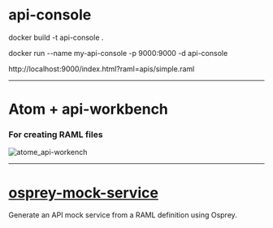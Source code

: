 # api-console


 docker build -t api-console .

 docker run --name my-api-console -p 9000:9000 -d api-console
 
 http://localhost:9000/index.html?raml=apis/simple.raml 

-------------------------------------------------------------

# Atom + api-workbench
### For creating RAML files

![atome_api-workench](https://cloud.githubusercontent.com/assets/7684497/18092803/07ad9fea-6ece-11e6-8704-bba0cfed66cb.png)


-------------------------------------------------------------

# [osprey-mock-service](https://github.com/mulesoft-labs/osprey-mock-service)  

  Generate an API mock service from a RAML definition using Osprey.
  
  
